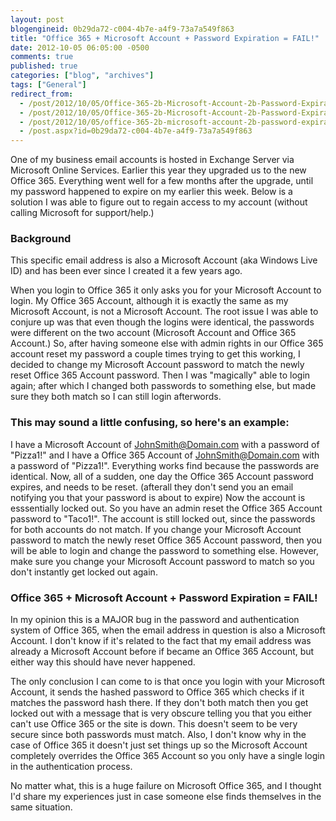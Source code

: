 ```yaml
---
layout: post
blogengineid: 0b29da72-c004-4b7e-a4f9-73a7a549f863
title: "Office 365 + Microsoft Account + Password Expiration = FAIL!"
date: 2012-10-05 06:05:00 -0500
comments: true
published: true
categories: ["blog", "archives"]
tags: ["General"]
redirect_from: 
  - /post/2012/10/05/Office-365-2b-Microsoft-Account-2b-Password-Expiration-3d-FAIL!.aspx
  - /post/2012/10/05/Office-365-2b-Microsoft-Account-2b-Password-Expiration-3d-FAIL!
  - /post/2012/10/05/office-365-2b-microsoft-account-2b-password-expiration-3d-fail!
  - /post.aspx?id=0b29da72-c004-4b7e-a4f9-73a7a549f863
---
```

<!-- more -->

One of my business email accounts is hosted in Exchange Server via Microsoft Online Services. Earlier this year they upgraded us to the new Office 365. Everything went well for a few months after the upgrade, until my password happened to expire on my earlier this week. Below is a solution I was able to figure out to regain access to my account (without calling Microsoft for support/help.)
<h3>Background</h3>

This specific email address is also a Microsoft Account (aka Windows Live ID) and has been ever since I created it a few years ago.

When you login to Office 365 it only asks you for your Microsoft Account to login. My Office 365 Account, although it is exactly the same as my Microsoft Account, is not a Microsoft Account. The root issue I was able to conjure up was that even though the logins were identical, the passwords were different on the two account (Microsoft Account and Office 365 Account.) So, after having someone else with admin rights in our Office 365 account reset my password a couple times trying to get this working, I decided to change my Microsoft Account password to match the newly reset Office 365 Account password. Then I was "magically" able to login again; after which I changed both passwords to something else, but made sure they both match so I can still login afterwords.
<h3>This may sound a little confusing, so here's an example:</h3>

I have a Microsoft Account of <a href="mailto:JohnSmith@Domain.com">JohnSmith@Domain.com</a> with a password of "Pizza1!" and I have a Office 365 Account of <a href="mailto:JohnSmith@Domain.com">JohnSmith@Domain.com</a> with a password of "Pizza1!". Everything works find because the passwords are identical. Now, all of a sudden, one day the Office 365 Account password expires, and needs to be reset. (afterall they don't send you an email notifying you that your password is about to expire) Now the account is esssentially locked out. So you have an admin reset the Office 365 Account password to "Taco1!". The account is still locked out, since the passwords for both accounts do not match. If you change your Microsoft Account password to match the newly reset Office 365 Account password, then you will be able to login and change the password to something else. However, make sure you change your Microsoft Account password to match so you don't instantly get locked out again.
<h3>Office 365 + Microsoft Account + Password Expiration = FAIL!</h3>

In my opinion this is a MAJOR bug in the password and authentication system of Office 365, when the email address in question is also a Microsoft Account. I don't know if it's related to the fact that my email address was already a Microsoft Account before if became an Office 365 Account, but either way this should have never happened.

The only conclusion I can come to is that once you login with your Microsoft Account, it sends the hashed password to Office 365 which checks if it matches the password hash there. If they don't both match then you get locked out with a message that is very obscure telling you that you either can't use Office 365 or the site is down. This doesn't seem to be very secure since both passwords must match. Also, I don't know why in the case of Office 365 it doesn't just set things up so the Microsoft Account completely overrides the Office 365 Account so you only have a single login in the authentication process.

No matter what, this is a huge failure on Microsoft Office 365, and I thought I'd share my experiences just in case someone else finds themselves in the same situation.

 
